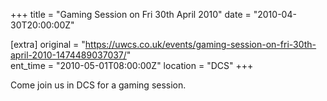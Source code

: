 +++
title = "Gaming Session on Fri 30th April 2010"
date = "2010-04-30T20:00:00Z"

[extra]
original = "https://uwcs.co.uk/events/gaming-session-on-fri-30th-april-2010-1474489037037/"    
ent_time = "2010-05-01T08:00:00Z"
location = "DCS"
+++

Come join us in DCS for a gaming session.

